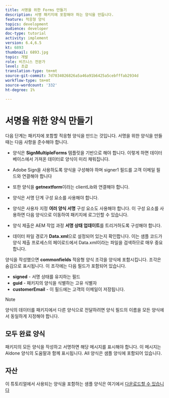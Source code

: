 ```yaml
---
title: 서명을 위한 Forms 만들기
description: 서명 패키지에 포함해야 하는 양식을 만듭니다.
feature: 적응형 양식
topics: development
audience: developer
doc-type: tutorial
activity: implement
version: 6.4,6.5
kt: 6893
thumbnail: 6893.jpg
topic: 개발
role: 비즈니스 전문가
level: 초급
translation-type: tm+mt
source-git-commit: 7d7034026826a5a46a91b6425a5cebfffab2934d
workflow-type: tm+mt
source-wordcount: '332'
ht-degree: 1%

---
```



# 서명을 위한 양식 만들기

다음 단계는 패키지에 포함할 적응형 양식을 만드는 것입니다. 서명을 위한 양식을 만들 때는 다음 사항을 준수해야 합니다.

* 양식은 **SignMultipleForms** 템플릿을 기반으로 해야 합니다. 이렇게 하면 데이터베이스에서 가져온 데이터로 양식이 미리 채워집니다.

* Adobe Sign을 사용하도록 양식을 구성해야 하며 signer1 필드를 고객 이메일 필드와 연결해야 합니다
* 또한 양식을 **getnextform**&#x200B;이라는 clientLib와 연결해야 합니다.
* 양식은 서명 단계 구성 요소를 사용해야 합니다.
* 양식은 사용자 지정 **여러 양식 서명** 구성 요소도 사용해야 합니다. 이 구성 요소를 사용하면 다음 양식으로 이동하여 패키지에 로그인할 수 있습니다.
* 양식 제출은 AEM 작업 과정 **서명 상태 업데이트**&#x200B;를 트리거하도록 구성해야 합니다.
* 데이터 파일 경로가 **Data.xml**&#x200B;으로 설정되어 있는지 확인합니다. 이는 샘플 코드가 양식 제출 프로세스의 페이로드에서 Data.xml이라는 파일을 검색하므로 매우 중요합니다.

양식을 작성했으면 **commonfields** 적응형 양식 조각을 양식에 포함시킵니다. 조각은 숨김으로 표시됩니다. 이 조각에는 다음 필드가 포함되어 있습니다.

* **signed**  - 서명 상태를 유지하는 필드
* **guid**  - 패키지의 양식을 식별하는 고유 식별자
* **customerEmail**  - 이 필드에는 고객의 이메일이 저장됩니다.



>[!NOTE]
>양식의 데이터를 패키지에서 다른 양식으로 전달하려면 양식 필드의 이름을 모든 양식에서 동일하게 지정해야 합니다.

## 모두 완료 양식

패키지의 모든 양식을 작성하고 서명하면 해당 메시지를 표시해야 합니다. 이 메시지는 Aldone 양식의 도움말과 함께 표시됩니다. All 양식은 샘플 양식에 포함되어 있습니다.

## 자산

이 튜토리얼에서 사용되는 양식을 포함하는 샘플 양식은 여기에서 [다운로드할 수 있습니다](assets/forms-for-signing.zip)
